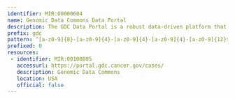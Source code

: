 ```yaml
---
identifier: MIR:00000604
name: Genomic Data Commons Data Portal
description: The GDC Data Portal is a robust data-driven platform that allows cancer researchers and bioinformaticians to search and download cancer data for analysis.
prefix: gdc
pattern: ^[a-z0-9]{8}-[a-z0-9]{4}-[a-z0-9]{4}-[a-z0-9]{4}-[a-z0-9]{12}$
prefixed: 0
resources:
 - identifier: MIR:00100805
   accessurl: https://portal.gdc.cancer.gov/cases/
   description: Genomic Data Commons
   location: USA
   official: false
---
```

